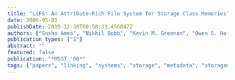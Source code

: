 ```yaml
---
title: "LiFS: An Attribute-Rich File System for Storage Class Memories"
date: 2006-05-01
publishDate: 2019-12-30T00:58:33.456847Z
authors: ["Sasha Ames", "Nikhil Bobb", "Kevin M. Greenan", "Owen S. Hofmann", "Mark W. Storer", "Carlos Maltzahn", "Ethan L. Miller", "Scott A. Brandt"]
publication_types: ["1"]
abstract: ""
featured: false
publication: "*MSST '06*"
tags: ["papers", "linking", "systems", "storage", "metadata", "storagemedium", "related:quasar", "filesystems"]
---
```


